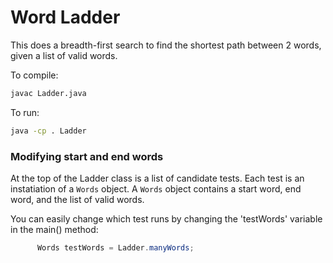 # Word Ladder

This does a breadth-first search to find the shortest path between 2 words, given a list of valid words.

To compile:

```bash
javac Ladder.java
```

To run:
```bash
java -cp . Ladder
```

### Modifying start and end words
At the top of the Ladder class is a list of candidate tests. Each test is an instatiation of a `Words` object.
A `Words` object contains a start word, end word, and the list of valid words.

You can easily change which test runs by changing the 'testWords' 
variable in the main() method:

```java
      Words testWords = Ladder.manyWords;
```
